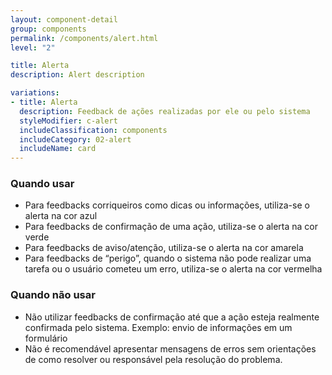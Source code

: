 ```yaml
---
layout: component-detail
group: components
permalink: /components/alert.html
level: "2"

title: Alerta
description: Alert description

variations:
- title: Alerta
  description: Feedback de ações realizadas por ele ou pelo sistema
  styleModifier: c-alert
  includeClassification: components
  includeCategory: 02-alert
  includeName: card
---
```


### Quando usar
- Para feedbacks corriqueiros como dicas ou informações, utiliza-se o alerta na cor azul
- Para feedbacks de confirmação de uma ação, utiliza-se o alerta na cor verde
- Para feedbacks de aviso/atenção, utiliza-se o alerta na cor amarela
- Para feedbacks de “perigo”, quando o sistema não pode realizar uma tarefa ou o usuário cometeu um erro, utiliza-se o alerta na cor vermelha

### Quando não usar
- Não utilizar feedbacks de confirmação até que a ação esteja realmente confirmada pelo sistema. Exemplo: envio de informações em um formulário
- Não é recomendável apresentar mensagens de erros sem orientações de como resolver ou responsável pela resolução do problema.
